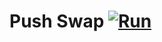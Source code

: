 # Push Swap [![Run](https://github.com/LukkazZ12/42Cursus/actions/workflows/run.yml/badge.svg)](https://github.com/LukkazZ12/42Cursus/actions/workflows/run.yml)
